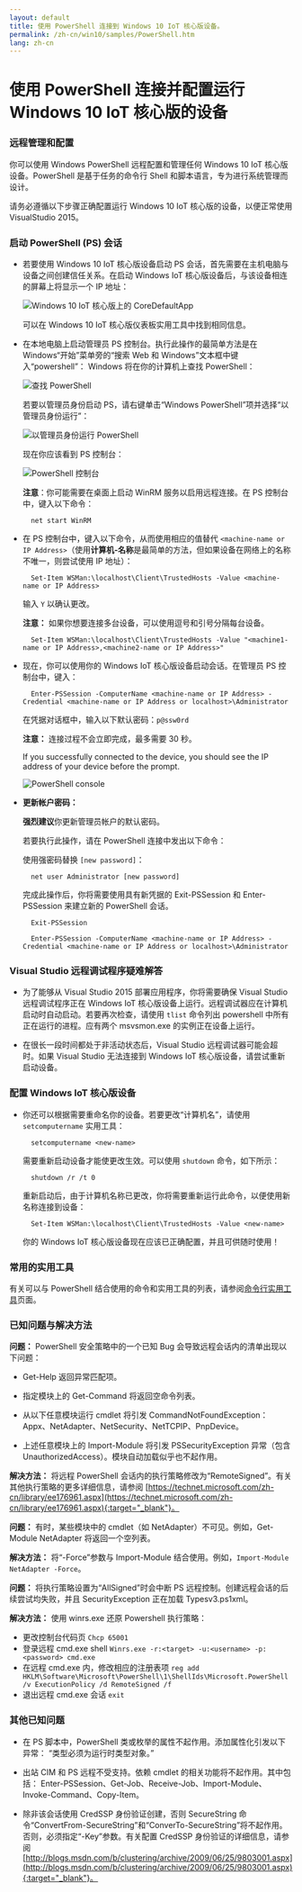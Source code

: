 ```yaml
---
layout: default
title: 使用 PowerShell 连接到 Windows 10 IoT 核心版设备。
permalink: /zh-cn/win10/samples/PowerShell.htm
lang: zh-cn
---
```


# 使用 PowerShell 连接并配置运行 Windows 10 IoT 核心版的设备

### 远程管理和配置
你可以使用 Windows PowerShell 远程配置和管理任何 Windows 10 IoT 核心版设备。PowerShell 是基于任务的命令行 Shell 和脚本语言，专为进行系统管理而设计。

请务必遵循以下步骤正确配置运行 Windows 10 IoT 核心版的设备，以便正常使用 VisualStudio 2015。

### 启动 PowerShell \(PS\) 会话
* 若要使用 Windows 10 IoT 核心版设备启动 PS 会话，首先需要在主机电脑与设备之间创建信任关系。在启动 Windows IoT 核心版设备后，与该设备相连的屏幕上将显示一个 IP 地址：

    ![Windows 10 IoT 核心版上的 CoreDefaultApp]({{site.baseurl}}/Resources/images/DefaultApp.png)

    可以在 Windows 10 IoT 核心版仪表板实用工具中找到相同信息。

* 在本地电脑上启动管理员 PS 控制台。执行此操作的最简单方法是在 Windows“开始”菜单旁的“搜索 Web 和 Windows”文本框中键入“powershell”： Windows 将在你的计算机上查找 PowerShell：

    ![查找 PowerShell]({{site.baseurl}}/Resources/images/powershell/start-ps.png)

    若要以管理员身份启动 PS，请右键单击“Windows PowerShell”项并选择“以管理员身份运行”：

    ![以管理员身份运行 PowerShell]({{site.baseurl}}/Resources/images/powershell/start-ps2.png)

    现在你应该看到 PS 控制台：

    ![PowerShell 控制台]({{site.baseurl}}/Resources/images/powershell/ps.PNG)

	**注意**：你可能需要在桌面上启动 WinRM 服务以启用远程连接。在 PS 控制台中，键入以下命令：

        net start WinRM

* 在 PS 控制台中，键入以下命令，从而使用相应的值替代 `<machine-name or IP Address>`（使用**计算机-名称**是最简单的方法，但如果设备在网络上的名称不唯一，则尝试使用 IP 地址）：

        Set-Item WSMan:\localhost\Client\TrustedHosts -Value <machine-name or IP Address>

    输入 `Y` 以确认更改。

	**注意：** 如果你想要连接多台设备，可以使用逗号和引号分隔每台设备。
        
        Set-Item WSMan:\localhost\Client\TrustedHosts -Value "<machine1-name or IP Address>,<machine2-name or IP Address>"
	
* 现在，你可以使用你的 Windows IoT 核心版设备启动会话。在管理员 PS 控制台中，键入：

        Enter-PSSession -ComputerName <machine-name or IP Address> -Credential <machine-name or IP Address or localhost>\Administrator

    在凭据对话框中，输入以下默认密码：`p@ssw0rd`
    
  **注意：** 连接过程不会立即完成，最多需要 30 秒。

    If you successfully connected to the device, you should see the IP address of your device before the prompt.

    ![PowerShell console]({{site.baseurl}}/Resources/images/powershell/ps_device.png)

* **更新帐户密码：**

	**强烈建议**你更新管理员帐户的默认密码。

    若要执行此操作，请在 PowerShell 连接中发出以下命令：

    使用强密码替换 `[new password]`：

        net user Administrator [new password]
        
    完成此操作后，你将需要使用具有新凭据的 Exit-PSSession 和 Enter-PSSession 来建立新的 PowerShell 会话。
    
    	Exit-PSSession
    	
    	Enter-PSSession -ComputerName <machine-name or IP Address> -Credential <machine-name or IP Address or localhost>\Administrator

### Visual Studio 远程调试程序疑难解答

* 为了能够从 Visual Studio 2015 部署应用程序，你将需要确保 Visual Studio 远程调试程序正在 Windows IoT 核心版设备上运行。远程调试器应在计算机启动时自动启动。若要再次检查，请使用 `tlist` 命令列出 powershell 中所有正在运行的进程。应有两个 msvsmon.exe 的实例正在设备上运行。

* 在很长一段时间都处于非活动状态后，Visual Studio 远程调试器可能会超时。如果 Visual Studio 无法连接到 Windows IoT 核心版设备，请尝试重新启动设备。

### 配置 Windows IoT 核心版设备

* 你还可以根据需要重命名你的设备。若要更改“计算机名”，请使用 `setcomputername` 实用工具：

        setcomputername <new-name>

    需要重新启动设备才能使更改生效。可以使用 `shutdown` 命令，如下所示：

        shutdown /r /t 0

    重新启动后，由于计算机名称已更改，你将需要重新运行此命令，以便使用新名称连接到设备：

        Set-Item WSMan:\localhost\Client\TrustedHosts -Value <new-name>
        
    你的 Windows IoT 核心版设备现在应该已正确配置，并且可供随时使用！

### 常用的实用工具

有关可以与 PowerShell 结合使用的命令和实用工具的列表，请参阅[命令行实用工具]({{site.baseurl}}/{{page.lang}}/win10/tools/CommandLineUtils.htm)页面。

### 已知问题与解决方法

**问题：** PowerShell 安全策略中的一个已知 Bug 会导致远程会话内的清单出现以下问题：

* Get-Help 返回异常匹配项。

* 指定模块上的 Get-Command 将返回空命令列表。

* 从以下任意模块运行 cmdlet 将引发 CommandNotFoundException： Appx、NetAdapter、NetSecurity、NetTCPIP、PnpDevice。

* 上述任意模块上的 Import-Module 将引发 PSSecurityException 异常（包含 UnauthorizedAccess）。模块自动加载似乎也不起作用。

**解决方法：** 将远程 PowerShell 会话内的执行策略修改为“RemoteSigned”。有关其他执行策略的更多详细信息，请参阅 [https://technet.microsoft.com/zh-cn/library/ee176961.aspx](https://technet.microsoft.com/zh-cn/library/ee176961.aspx){:target="_blank"}。

**问题：** 有时，某些模块中的 cmdlet（如 NetAdapter）不可见。例如，Get-Module NetAdapter 将返回一个空列表。

**解决方法：** 将“-Force”参数与 Import-Module 结合使用。例如，`Import-Module NetAdapter -Force`。

**问题：** 将执行策略设置为“AllSigned”时会中断 PS 远程控制。创建远程会话的后续尝试均失败，并且 SecurityException 正在加载 Typesv3.ps1xml。

**解决方法：** 使用 winrs.exe 还原 Powershell 执行策略：

* 更改控制台代码页 `Chcp 65001`
* 登录远程 cmd.exe shell `Winrs.exe -r:<target> -u:<username> -p:<password> cmd.exe`
* 在远程 cmd.exe 内，修改相应的注册表项 `reg add HKLM\Software\Microsoft\PowerShell\1\ShellIds\Microsoft.PowerShell /v ExecutionPolicy /d RemoteSigned /f`
* 退出远程 cmd.exe 会话 `exit`

### 其他已知问题

* 在 PS 脚本中，PowerShell 类或枚举的属性不起作用。添加属性化引发以下异常： “类型必须为运行时类型对象。”

* 出站 CIM 和 PS 远程不受支持。依赖 cmdlet 的相关功能将不起作用。其中包括： Enter-PSSession、Get-Job、Receive-Job、Import-Module、Invoke-Command、Copy-Item。

* 除非该会话使用 CredSSP 身份验证创建，否则 SecureString 命令“ConvertFrom-SecureString”和“ConverTo-SecureString”将不起作用。否则，必须指定“-Key”参数。有关配置 CredSSP 身份验证的详细信息，请参阅 [http://blogs.msdn.com/b/clustering/archive/2009/06/25/9803001.aspx](http://blogs.msdn.com/b/clustering/archive/2009/06/25/9803001.aspx){:target="_blank"}。
